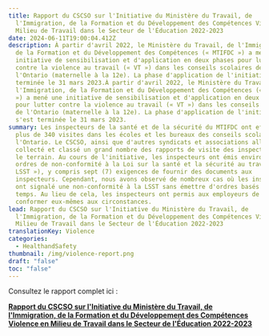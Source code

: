 ```yaml
---
title: Rapport du CSCSO sur l'Initiative du Ministère du Travail, de
  l'Immigration, de la Formation et du Développement des Compétences Violence en
  Milieu de Travail dans le Secteur de l'Éducation 2022-2023
date: 2024-06-11T19:00:04.412Z
description: À partir d'avril 2022, le Ministère du Travail, de l'Immigration,
  de la Formation et du Développement des Compétences (« MTIFDC ») a mené une
  initiative de sensibilisation et d'application en deux phases pour lutter
  contre la violence au travail (« VT ») dans les conseils scolaires de
  l'Ontario (maternelle à la 12e). La phase d'application de l'initiative s'est
  terminée le 31 mars 2023.À partir d'avril 2022, le Ministère du Travail, de
  l'Immigration, de la Formation et du Développement des Compétences (« MTIFDC
  ») a mené une initiative de sensibilisation et d'application en deux phases
  pour lutter contre la violence au travail (« VT ») dans les conseils scolaires
  de l'Ontario (maternelle à la 12e). La phase d'application de l'initiative
  s'est terminée le 31 mars 2023.
summary: Les inspecteurs de la santé et de la sécurité du MTIFDC ont effectué
  plus de 340 visites dans les écoles et les bureaux des conseils scolaires de
  l'Ontario. Le CSCSO, ainsi que d'autres syndicats et associations alliés, ont
  collecté et classé un grand nombre des rapports de visite des inspecteurs sur
  le terrain. Au cours de l'initiative, les inspecteurs ont émis environ 114
  ordres de non-conformité à la Loi sur la santé et la sécurité au travail («
  LSST »), y compris sept (7) exigences de fournir des documents aux
  inspecteurs. Cependant, nous avons observé de nombreux cas où les inspecteurs
  ont signalé une non-conformité à la LSST sans émettre d'ordres basés sur le
  temps. Au lieu de cela, les inspecteurs ont permis aux employeurs de se
  conformer eux-mêmes aux circonstances.
lead: Rapport du CSCSO sur l'Initiative du Ministère du Travail, de
  l'Immigration, de la Formation et du Développement des Compétences Violence en
  Milieu de Travail dans le Secteur de l'Éducation 2022-2023
translationKey: Violence
categories:
  - HealthandSafety
thumbnail: /img/violence-report.png
draft: "false"
toc: "false"
---
```

Consultez le rapport complet ici :

**[Rapport du CSCSO sur l'Initiative du Ministère du Travail, de l'Immigration, de la Formation et du Développement des Compétences Violence en Milieu de Travail dans le Secteur de l'Éducation 2022-2023](https://osbcu-my.sharepoint.com/:f:/g/personal/mmaguire_osbcu_ca/Epm6qFyaZKBOizjz86jqcLcBjTHd1huIKdITheeQiDtD5g?e=16CUNe)**